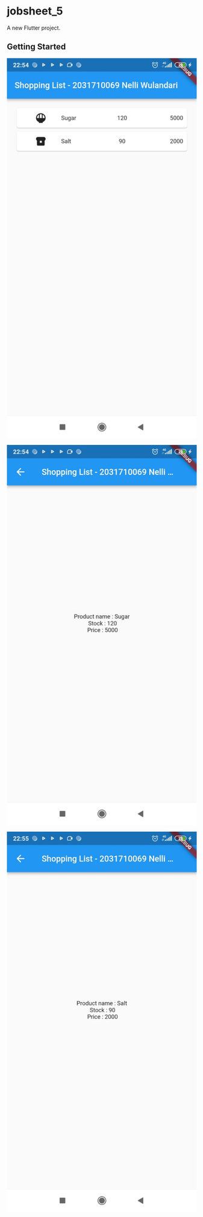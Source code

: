 # jobsheet_5

A new Flutter project.

## Getting Started
![Screenshot Jobsheet 5](img/sugar_salt.jpeg)

![Screenshot Jobsheet 5](img/sugar.jpeg)

![Screenshot Jobsheet 5](img/salt.jpeg)